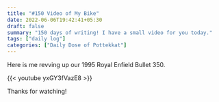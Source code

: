```yaml
---
title: "#150 Video of My Bike"
date: 2022-06-06T19:42:41+05:30
draft: false
summary: "150 days of writing! I have a small video for you today."
tags: ["daily log"]
categories: ["Daily Dose of Pottekkat"]
---
```


Here is me revving up our 1995 Royal Enfield Bullet 350.

{{< youtube yxGY3fVazE8 >}}

Thanks for watching!
